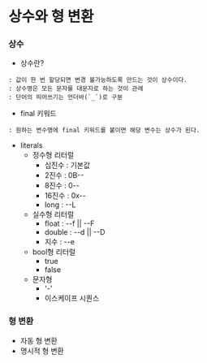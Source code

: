 # 상수와 형 변환
### 상수
- 상수란?
```
: 값이 한 번 할당되면 변경 불가능하도록 만드는 것이 상수이다.
: 상수명은 모든 문자를 대문자로 하는 것이 관례
: 단어의 띄어쓰기는 언더바(`_`)로 구분
```
- final 키워드
```
: 원하는 변수명에 final 키워드를 붙이면 해당 변수는 상수가 된다.
```
- literals
  - 정수형 리터럴
    - 십진수 : 기본값
    - 2진수 : 0B--
    - 8진수 : 0--
    - 16진수 : 0x--
    - long : --L
  - 실수형 리터럴
    - float : --f || --F
    - double : --d || --D
    - 지수 : --e
  - bool형 리터럴
    - true
    - false
  - 문자형
    - '-'
    - 이스케이프 시퀀스

### 형 변환
- 자동 형 변환
- 명시적 형 변환